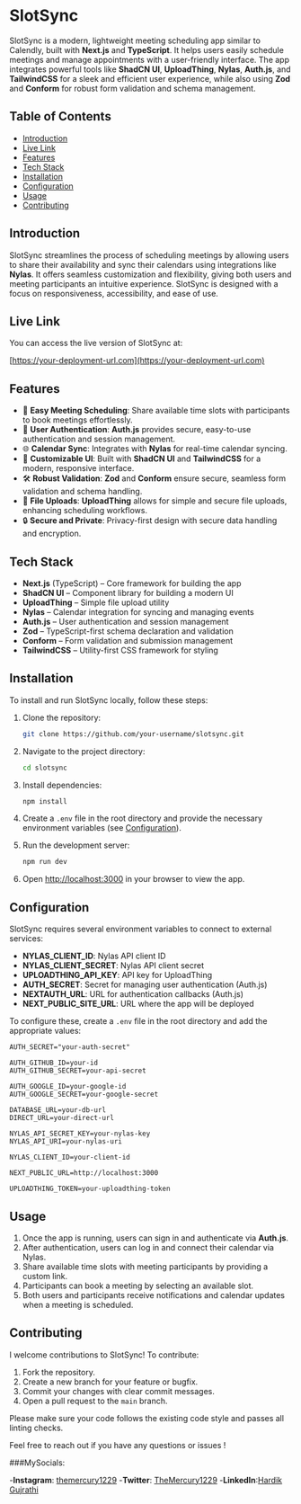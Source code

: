 
# SlotSync

SlotSync is a modern, lightweight meeting scheduling app similar to Calendly, built with **Next.js** and **TypeScript**. It helps users easily schedule meetings and manage appointments with a user-friendly interface. The app integrates powerful tools like **ShadCN UI**, **UploadThing**, **Nylas**, **Auth.js**, and **TailwindCSS** for a sleek and efficient user experience, while also using **Zod** and **Conform** for robust form validation and schema management.

## Table of Contents

- [Introduction](#introduction)
- [Live Link](#live-link)
- [Features](#features)
- [Tech Stack](#tech-stack)
- [Installation](#installation)
- [Configuration](#configuration)
- [Usage](#usage)
- [Contributing](#contributing)


## Introduction

SlotSync streamlines the process of scheduling meetings by allowing users to share their availability and sync their calendars using integrations like **Nylas**. It offers seamless customization and flexibility, giving both users and meeting participants an intuitive experience. SlotSync is designed with a focus on responsiveness, accessibility, and ease of use.

## Live Link

You can access the live version of SlotSync at:

[https://your-deployment-url.com](https://your-deployment-url.com)

## Features

- 📅 **Easy Meeting Scheduling**: Share available time slots with participants to book meetings effortlessly.
- 🔐 **User Authentication**: **Auth.js** provides secure, easy-to-use authentication and session management.
- 🌐 **Calendar Sync**: Integrates with **Nylas** for real-time calendar syncing.
- 🎨 **Customizable UI**: Built with **ShadCN UI** and **TailwindCSS** for a modern, responsive interface.
- 🛠️ **Robust Validation**: **Zod** and **Conform** ensure secure, seamless form validation and schema handling.
- 📁 **File Uploads**: **UploadThing** allows for simple and secure file uploads, enhancing scheduling workflows.
- 🔒 **Secure and Private**: Privacy-first design with secure data handling and encryption.

## Tech Stack

- **Next.js** (TypeScript) – Core framework for building the app
- **ShadCN UI** – Component library for building a modern UI
- **UploadThing** – Simple file upload utility
- **Nylas** – Calendar integration for syncing and managing events
- **Auth.js** – User authentication and session management
- **Zod** – TypeScript-first schema declaration and validation
- **Conform** – Form validation and submission management
- **TailwindCSS** – Utility-first CSS framework for styling

## Installation

To install and run SlotSync locally, follow these steps:

1. Clone the repository:

    ```bash
    git clone https://github.com/your-username/slotsync.git
    ```

2. Navigate to the project directory:

    ```bash
    cd slotsync
    ```

3. Install dependencies:

    ```bash
    npm install
    ```

4. Create a `.env` file in the root directory and provide the necessary environment variables (see [Configuration](#configuration)).

5. Run the development server:

    ```bash
    npm run dev
    ```

6. Open [http://localhost:3000](http://localhost:3000) in your browser to view the app.

## Configuration

SlotSync requires several environment variables to connect to external services:

- **NYLAS_CLIENT_ID**: Nylas API client ID
- **NYLAS_CLIENT_SECRET**: Nylas API client secret
- **UPLOADTHING_API_KEY**: API key for UploadThing
- **AUTH_SECRET**: Secret for managing user authentication (Auth.js)
- **NEXTAUTH_URL**: URL for authentication callbacks (Auth.js)
- **NEXT_PUBLIC_SITE_URL**: URL where the app will be deployed

To configure these, create a `.env` file in the root directory and add the appropriate values:

```env
AUTH_SECRET="your-auth-secret"

AUTH_GITHUB_ID=your-id
AUTH_GITHUB_SECRET=your-api-secret

AUTH_GOOGLE_ID=your-google-id
AUTH_GOOGLE_SECRET=your-google-secret

DATABASE_URL=your-db-url
DIRECT_URL=your-direct-url

NYLAS_API_SECRET_KEY=your-nylas-key
NYLAS_API_URI=your-nylas-uri

NYLAS_CLIENT_ID=your-client-id

NEXT_PUBLIC_URL=http://localhost:3000

UPLOADTHING_TOKEN=your-uploadthing-token
```

## Usage

1. Once the app is running, users can sign in and authenticate via **Auth.js**.
2. After authentication, users can log in and connect their calendar via Nylas.
3. Share available time slots with meeting participants by providing a custom link.
4. Participants can book a meeting by selecting an available slot.
5. Both users and participants receive notifications and calendar updates when a meeting is scheduled.

## Contributing

I welcome contributions to SlotSync! To contribute:

1. Fork the repository.
2. Create a new branch for your feature or bugfix.
3. Commit your changes with clear commit messages.
4. Open a pull request to the `main` branch.

Please make sure your code follows the existing code style and passes all linting checks.


Feel free to reach out if you have any questions or issues !

###MySocials:

-**Instagram**: [themercury1229](https://www.instagram.com/themercury1229/)
-**Twitter**: [TheMercury1229](https://x.com/TheMercury1229)
-**LinkedIn**:[Hardik Gujrathi](https://www.linkedin.com/in/hardik-gujrathi-b7ba49294/)

